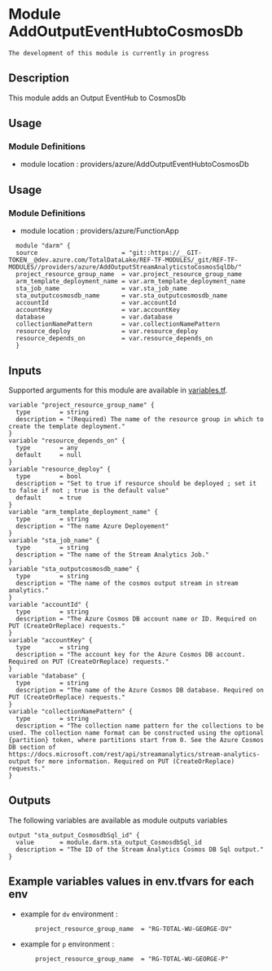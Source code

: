 # Module AddOutputEventHubtoCosmosDb
`The development of this module is currently in progress`

## Description
This module adds an Output EventHub to CosmosDb

## Usage
### Module Definitions

- module location : providers/azure/AddOutputEventHubtoCosmosDb

## Usage
### Module Definitions

- module location : providers/azure/FunctionApp

```hcl
  module "darm" {
  source                       = "git::https://__GIT-TOKEN__@dev.azure.com/TotalDataLake/REF-TF-MODULES/_git/REF-TF-MODULES//providers/azure/AddOutputStreamAnalyticstoCosmosSqlDb/"
  project_resource_group_name  = var.project_resource_group_name
  arm_template_deployment_name = var.arm_template_deployment_name
  sta_job_name                 = var.sta_job_name
  sta_outputcosmosdb_name      = var.sta_outputcosmosdb_name
  accountId                    = var.accountId
  accountKey                   = var.accountKey
  database                     = var.database
  collectionNamePattern        = var.collectionNamePattern
  resource_deploy              = var.resource_deploy
  resource_depends_on          = var.resource_depends_on
  }
```

## Inputs
Supported arguments for this module are available in [variables.tf](variables.tf).


```
variable "project_resource_group_name" {
  type        = string
  description = "(Required) The name of the resource group in which to create the template deployment."
}
variable "resource_depends_on" {
  type        = any
  default     = null
}
variable "resource_deploy" {
  type        = bool
  description = "Set to true if resource should be deployed ; set it to false if not ; true is the default value"
  default     = true
}
variable "arm_template_deployment_name" {
  type        = string
  description = "The name Azure Deployement"
}
variable "sta_job_name" {
  type        = string
  description = "The name of the Stream Analytics Job."
}
variable "sta_outputcosmosdb_name" {
  type        = string
  description = "The name of the cosmos output stream in stream analytics."
}
variable "accountId" {
  type        = string
  description = "The Azure Cosmos DB account name or ID. Required on PUT (CreateOrReplace) requests."
}
variable "accountKey" {
  type        = string
  description = "The account key for the Azure Cosmos DB account. Required on PUT (CreateOrReplace) requests."
}
variable "database" {
  type        = string
  description = "The name of the Azure Cosmos DB database. Required on PUT (CreateOrReplace) requests."
}
variable "collectionNamePattern" {
  type        = string
  description = "The collection name pattern for the collections to be used. The collection name format can be constructed using the optional {partition} token, where partitions start from 0. See the Azure Cosmos DB section of https://docs.microsoft.com/rest/api/streamanalytics/stream-analytics-output for more information. Required on PUT (CreateOrReplace) requests."
}
```


## Outputs
The following variables are available as module outputs variables


```
output "sta_output_CosmosdbSql_id" {
  value       = module.darm.sta_output_CosmosdbSql_id
  description = "The ID of the Stream Analytics Cosmos DB Sql output."
}
```

## Example variables values in env.tfvars for each env
* example for `dv` environment :
    ```hcl
        project_resource_group_name  = "RG-TOTAL-WU-GEORGE-DV"
    ```
* example for `p` environment :
    ```hcl
        project_resource_group_name  = "RG-TOTAL-WU-GEORGE-P"
    ```